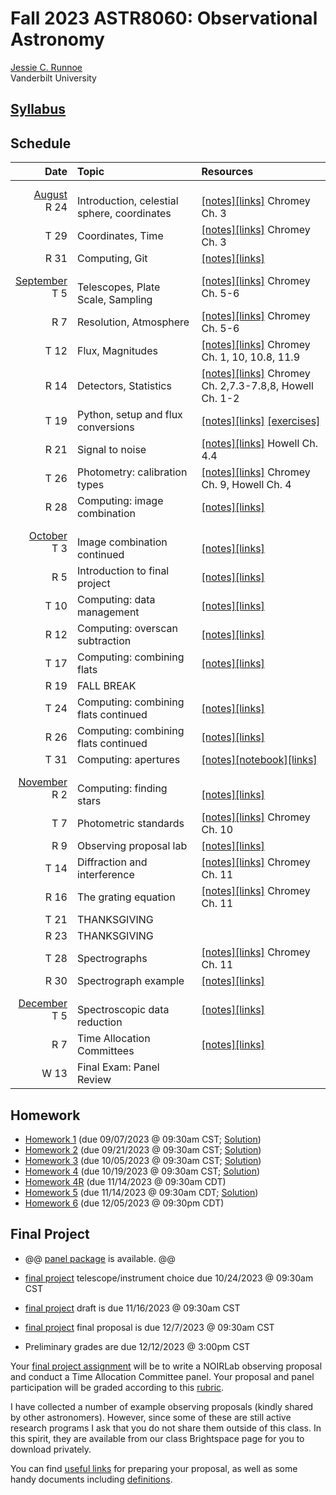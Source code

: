 # Fall 2023 ASTR8060: Observational Astronomy

[Jessie C. Runnoe](http://astro.phy.vanderbilt.edu/~runnojc1/) <br>
Vanderbilt University <br>


## [Syllabus](./docs/astr8060_syllabus_fall23.pdf)

## Schedule

| Date   | Topic | Resources |
| ---:   | :--- | :---    |
| <ins>August</ins><br> R 24   | <br> Introduction, celestial sphere, coordinates               | <br> [[notes]](./notes/ASTR8060_notes_coordinates.pdf)[[links]](RESOURCES.md#week-1) Chromey Ch. 3 |
| T 29                         | Coordinates, Time                                              |[[notes]](./notes/ASTR8060_notes_coordinates_time.pdf)[[links]](RESOURCES.md#week-2) Chromey Ch. 3 |
| R 31                         | Computing, Git                                                 |[[notes]](./notebooks/git_primer.ipynb)[[links]](RESOURCES.md#week-2) |
| <ins>September</ins><br> T 5 | <br> Telescopes, Plate Scale, Sampling                         |[[notes]](./notes/ASTR8060_notes_telescopes_resolution.pdf)[[links]](RESOURCES.md#week-3) Chromey Ch. 5-6|
| R 7                          | Resolution, Atmosphere                                         |[[notes]](./notes/ASTR8060_notes_atmosphere.pdf)[[links]](RESOURCES.md#week-3) Chromey Ch. 5-6|
| T 12                         | Flux, Magnitudes                                               |[[notes]](./notes/ASTR8060_notes_flux_mag.pdf)[[links]](RESOURCES.md#week-4) Chromey Ch. 1, 10, 10.8, 11.9|
| R 14                         | Detectors, Statistics                                          |[[notes]](./notes/ASTR8060_notes_detectors_stats.pdf)[[links]](RESOURCES.md#week-4) Chromey Ch. 2,7.3-7.8,8, Howell Ch. 1-2 |
| T 19                         | Python, setup and flux conversions                             |[[notes]](./notebooks/python_setup.ipynb)[[links]](RESOURCES.md#week-5) [[exercises]](./notebooks/flux_convert.ipynb)|
| R 21                         | Signal to noise                                                |[[notes]](./notes/ASTR8060_notes_SN.pdf)[[links]](RESOURCES.md#week-5) Howell Ch. 4.4 |
| T 26                         | Photometry: calibration types                                  |[[notes]](./notes/ASTR8060_notes_reductions.pdf)[[links]](RESOURCES.md#week-6) Chromey Ch. 9, Howell Ch. 4 |
| R 28                         | Computing: image combination                                   |[[notes]](./notebooks/image_combination.ipynb)[[links]](RESOURCES.md#week-6)|
| <ins>October</ins><br> T 3 | <br> Image combination continued                                 |<br> [[notes]](./notebooks/image_combination.ipynb)[[links]](RESOURCES.md#week-7)|
| R 5                          | Introduction to final project                                  |[[notes]](./final/)[[links]](RESOURCES.md#final)|
| T 10                         | Computing: data management                                     |[[notes]](./notebooks/data_management.ipynb)[[links]](RESOURCES.md#week-8)|
| R 12                         | Computing: overscan subtraction                                |[[notes]](./notebooks/overscan_subtraction.ipynb)[[links]](RESOURCES.md#week-8)|
| T 17                         | Computing: combining flats                                     |[[notes]](./notebooks/combine_flats.ipynb)[[links]](RESOURCES.md#week-9)|
| R 19                         | FALL BREAK                                                     ||
| T 24                         | Computing: combining flats continued                           |[[notes]](./notebooks/combine_flats.ipynb)[[links]](RESOURCES.md#week-10)|
| R 26                         | Computing: combining flats continued                           |[[notes]](./notebooks/combine_flats.ipynb)[[links]](RESOURCES.md#week-10)|
| T 31                         | Computing: apertures                                           |[[notes]](./notes/ASTR8060_notes_apertures.pdf)[[notebook]](./notebooks/apertures.ipynb)[[links]](RESOURCES.md#week-11)|
| <ins>November</ins><br> R 2  | <br> Computing: finding stars                                  |<br> [[notes]](./notebooks/starfinder.ipynb)[[links]](RESOURCES.md#week-11)|
| T 7                          | Photometric standards                                          |[[notes]](./notes/ASTR8060_notes_standards.pdf)[[links]](RESOURCES.md#week-12) Chromey Ch. 10 |
| R 9                          | Observing proposal lab                                         |[[notes]](./notebooks/observing_proposal_preparation.ipynb)[[links]](RESOURCES.md#week-12)|
| T 14                         | Diffraction and interference                                   |[[notes]](./notes/ASTR8060_notes_diffraction.pdf)[[links]](RESOURCES.md#week-13) Chromey Ch. 11 |
| R 16                         | The grating equation                                           |[[notes]](./notes/ASTR8060_notes_diffraction_spec.pdf)[[links]](RESOURCES.md#week-13) Chromey Ch. 11 |
| T 21                         | THANKSGIVING                                                   ||
| R 23                         | THANKSGIVING                                                   ||
| T 28                         | Spectrographs                                                  |[[notes]](./notes/ASTR8060_notes_spectrographs.pdf)[[links]](RESOURCES.md#week-14) Chromey Ch. 11 |
| R 30                         | Spectrograph example                                           |[[notes]](./notes/ASTR8060_notes_spectrographs.pdf)[[links]](RESOURCES.md#week-14) |
| <ins>December</ins><br> T 5  | <br> Spectroscopic data reduction                              |[[notes]](./notes/ASTR8060_notes_specreduce.pdf)[[links]](RESOURCES.md#week-15)|
| R 7                          | Time Allocation Committees                                     |[[notes]](./final/noirlab_tac_intro.pdf)[[links]](RESOURCES.md#week-15)|
| W 13                         | Final Exam: Panel Review                                       ||
<!-- Upcoming activities are commented out
| R 5                          | Proposals, aperture photometry                                 ||
| T 10                         | Photometric standards                                          ||
| R 12                         |                                                                ||
| T 17                         |                                                                ||
| R 19                         | FALL BREAK                                                     ||
| T 24                         | Diffraction, interference, grating equation                    ||
| R 26                         | Spectrographs (design)                                         ||
| T 31                         | Spectrographs (slit, fiber, resolution)                        ||
|  <ins>November</ins><br> R 2 | <br> Spectroscopic data reduction?                             ||
| T 7                          |                                                                ||
| R 9                          |                                                                ||
| T 14                         |                                                                ||
| R 16                         |                                                                ||
| T 21                         | THANKSGIVING                                                   ||
| R 23                         | THANKSGIVING                                                   ||
| T 28                         |                                                                ||
| R 30                         |                                                                ||
|  <ins>December</ins><br> T 5 | <br>                                                           ||
| R 7                          |                                                                ||
| W 13                         | Final Exam                                                     ||
-->

## Homework
* [Homework 1](./hw/HW1.pdf) (due 09/07/2023 @ 09:30am CST; [Solution](./hw/ASTR8060_HW1_solution.pdf)) 
* [Homework 2](./hw/HW2.pdf) (due 09/21/2023 @ 09:30am CST; [Solution](./hw/ASTR8060_HW2_solution.pdf))
* [Homework 3](./hw/HW3.pdf) (due 10/05/2023 @ 09:30am CST; [Solution](./hw/ASTR8060_HW3_solution.pdf))
* [Homework 4](./hw/HW4.pdf) (due 10/19/2023 @ 09:30am CST; [Solution](./hw/ASTR8060_HW4_solution.ipynb))
* [Homework 4R](./hw/HW4R.pdf) (due 11/14/2023 @ 09:30am CDT)
* [Homework 5](./hw/HW5.pdf) (due 11/14/2023 @ 09:30am CDT; [Solution](./hw/ASTR8060_HW4-5_solution.ipynb))
* [Homework 6](./hw/HW6.pdf) (due 12/05/2023 @ 09:30pm CDT)

## Final Project
* @@ [panel package](./final/T1.zip) is available. @@ <br>

* [final project](./final/final_project.pdf) telescope/instrument choice due 10/24/2023 @ 09:30am CST <br>
* [final project](./final/final_project.pdf) draft is due 11/16/2023 @ 09:30am CST <br>
* [final project](./final/final_project.pdf) final proposal is due 12/7/2023 @ 09:30am CST <br>
* Preliminary grades are due 12/12/2023 @ 3:00pm CST <br>

Your [final project assignment](./final/final_project.pdf) will be to write a NOIRLab observing proposal and conduct a Time Allocation Committee panel. Your proposal and panel participation will be graded according to this [rubric](./final/rubric.pdf).

I have collected a number of example observing proposals (kindly shared by other astronomers). However, since some of these are still active research programs I ask that you do not share them outside of this class. In this spirit, they are available from our class Brightspace page for you to download privately. 

You can find [useful links](RESOURCES.md#final) for preparing your proposal, as well as some handy documents including [definitions](./final/definitions.pdf). 
